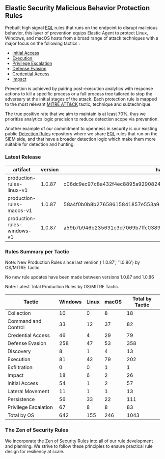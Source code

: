 ## Elastic Security Malicious Behavior Protection Rules

Prebuilt high signal [EQL](https://www.elastic.co/guide/en/elasticsearch/reference/current/eql.html) rules that runs on the endpoint to disrupt malicious behavior, this layer of prevention equips Elastic Agent to protect Linux, Windows, and macOS hosts from a broad range of attack techniques with a major focus on the following tactics :

- [Initial Access](https://attack.mitre.org/tactics/TA0001/)
- [Execution](https://attack.mitre.org/tactics/TA0002/)
- [Privilege Escalation](https://attack.mitre.org/tactics/TA0004/)
- [Defense Evasion](https://attack.mitre.org/tactics/TA0005/)
- [Credential Access](https://attack.mitre.org/tactics/TA0006/)
- [Impact](https://attack.mitre.org/tactics/TA0040/)

Prevention is achieved by pairing post-execution analytics with response actions to kill a specific process or a full process tree tailored to stop the adversary at the initial stages of the attack. Each protection rule is mapped to the most relevant [MITRE ATT&CK](https://attack.mitre.org/) tactic,  technique and subtechnique.

The true positive rate that we aim to maintain is at least 70%, thus we prioritize analytics logic precision to reduce detection scope via prevention.

Another example of our commitment to openness in security is our existing public [Detection Rules](https://github.com/elastic/detection-rules) repository where we share [EQL](https://www.elastic.co/guide/en/elasticsearch/reference/current/eql.html) rules that run on the SIEM side, and that have a broader detection logic which make them more suitable for detection and hunting.


### Latest Release

| artifact             | version        | hash            |
| -------------------- | -------------- | --------------- |
| production-rules-linux-v1 | 1.0.87 | c06dc9ec97c8a432f4ec8895a92908241b43b21e9b468275be9c7ab6da2ce359 |
| production-rules-macos-v1 | 1.0.87 | 58a4f0b0b8b27658615841857e553a94522049f62bc3261c59bf5e944c3a4421 |
| production-rules-windows-v1 | 1.0.87 | a59b7b946b235631c3d7069b7ffc038917c6aea014e31ddc0977821b976d5f61 |

### Rules Summary per Tactic

Note: New Production Rules since last version ('1.0.87', '1.0.86') by OS/MITRE Tactic.

No new rule updates have been made between versions 1.0.87 and 1.0.86

Note: Latest Total Production Rules by OS/MITRE Tactic.

| Tactic               |   Windows |   Linux |   macOS |   Total by Tactic |
|----------------------|-----------|---------|---------|-------------------|
| Collection           |        10 |       0 |       8 |                18 |
| Command and Control  |        33 |      12 |      37 |                82 |
| Credential Access    |        46 |       4 |      29 |                79 |
| Defense Evasion      |       258 |      47 |      53 |               358 |
| Discovery            |         8 |       1 |       4 |                13 |
| Execution            |        81 |      42 |      79 |               202 |
| Exfiltration         |         0 |       0 |       1 |                 1 |
| Impact               |        18 |       6 |       2 |                26 |
| Initial Access       |        54 |       1 |       2 |                57 |
| Lateral Movement     |        11 |       1 |       1 |                13 |
| Persistence          |        56 |      33 |      22 |               111 |
| Privilege Escalation |        67 |       8 |       8 |                83 |
| Total by OS          |       642 |     155 |     246 |              1043 |

### The Zen of Security Rules

We incorporate the [Zen of Security Rules](https://zenofsecurity.io/rules) into all of our rule development and planning. We strive to follow these principles to ensure practical rule design for resiliency at scale. 
